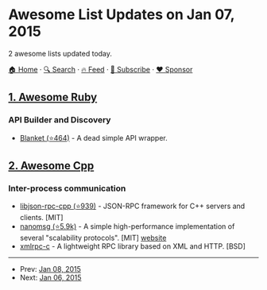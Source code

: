 # Awesome List Updates on Jan 07, 2015

2 awesome lists updated today.

[🏠 Home](/README.md) · [🔍 Search](https://www.trackawesomelist.com/search/) · [🔥 Feed](https://www.trackawesomelist.com/rss.xml) · [📮 Subscribe](https://trackawesomelist.us17.list-manage.com/subscribe?u=d2f0117aa829c83a63ec63c2f&id=36a103854c) · [❤️  Sponsor](https://github.com/sponsors/theowenyoung)



## [1. Awesome Ruby](/content/markets/awesome-ruby/README.md)

### API Builder and Discovery

*   [Blanket (⭐464)](https://github.com/inf0rmer/blanket) - A dead simple API wrapper.

## [2. Awesome Cpp](/content/fffaraz/awesome-cpp/README.md)

### Inter-process communication

*   [libjson-rpc-cpp (⭐939)](https://github.com/cinemast/libjson-rpc-cpp) - JSON-RPC framework for C++ servers and clients. \[MIT]
*   [nanomsg (⭐5.9k)](https://github.com/nanomsg/nanomsg) - A simple high-performance implementation of several "scalability protocols". \[MIT] [website](http://nanomsg.org/)
*   [xmlrpc-c](http://xmlrpc-c.sourceforge.net/) - A lightweight RPC library based on XML and HTTP. \[BSD]

---

- Prev: [Jan 08, 2015](/content/2015/01/08/README.md)
- Next: [Jan 06, 2015](/content/2015/01/06/README.md)